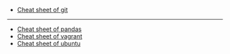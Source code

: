 - [Cheat sheet of git](git.md)
***
- [Cheat sheet of pandas](pandas.md)
- [Cheat sheet of vagrant](vagrant.md)
- [Cheat sheet of ubuntu](ubuntu.md)
